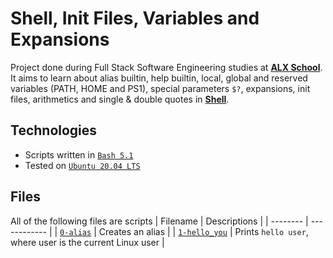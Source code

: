# Shell, Init Files, Variables and Expansions
Project done during Full Stack Software Engineering studies at [**ALX School**](https://www.alxafrica.com/). It aims to learn about alias builtin, help builtin, local, global and reserved variables (PATH, HOME and PS1), special parameters `$?`, expansions, init files, arithmetics  and single & double quotes in [**Shell**](https://www.shellscript.sh/).

## Technologies
* Scripts written in [`Bash 5.1`](https://www.gnu.org/software/bash/)
* Tested on [`Ubuntu 20.04 LTS`](https://ubuntu.com/download/desktop)

## Files
All of the following files are scripts
| Filename | Descriptions |
| -------- | ------------ |
| [`0-alias`](0-alias) | Creates an alias |
| [`1-hello_you`](1-hello_you) | Prints `hello user`, where user is the current Linux user |

